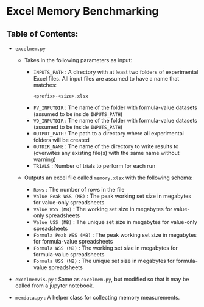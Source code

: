 # Excel Memory Benchmarking

## Table of Contents:
- `excelmem.py`

    - Takes in the following parameters as input:

        - `INPUTS_PATH` : A directory with at least two folders of experimental Excel files. All input files are assumed to have a name that matches:
            ```
            <prefix>-<size>.xlsx
            ```
        - `FV_INPUTDIR` : The name of the folder with formula-value datasets (assumed to be inside `INPUTS_PATH`)
        - `VO_INPUTDIR` : The name of the folder with formula-value datasets (assumed to be inside `INPUTS_PATH`)
        - `OUTPUT_PATH` : The path to a directory where all experimental folders will be created
        - `OUTDIR_NAME` : The name of the directory to write results to (overwites any existing file(s) with the same name without warning)
        - `TRIALS`      : Number of trials to perform for each run
    
    - Outputs an excel file called `memory.xlsx` with the following schema:

        - `Rows` : The number of rows in the file
        - `Value Peak WSS (MB)` : The peak working set size in megabytes for value-only spreadsheets
        - `Value WSS (MB)`  : The working set size in megabytes for value-only spreadsheets
        - `Value USS (MB)`  : The unique set size in megabytes for value-only spreadsheets
        - `Formula Peak WSS (MB)` : The peak working set size in megabytes for formula-value spreadsheets
        - `Formula WSS (MB)` : The working set size in megabytes for formula-value spreadsheets
        - `Formula USS (MB)` : The unique set size in megabytes for formula-value spreadsheets

- `excelmemvis.py`     : Same as `excelmem.py`, but modified so that it may be called from a jupyter notebook.

- `memdata.py`         : A helper class for collecting memory measurements.
